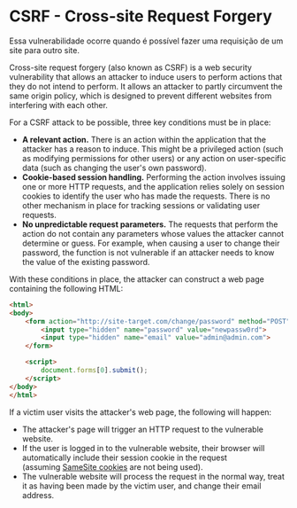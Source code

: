 # CSRF - Cross-site Request Forgery


Essa vulnerabilidade ocorre quando é possível fazer uma requisição de um site para outro site.

Cross-site request forgery (also known as CSRF) is a web security vulnerability that allows an attacker to induce users to perform actions that they do not intend to perform. It allows an attacker to partly circumvent the same origin policy, which is designed to prevent different websites from interfering with each other.

For a CSRF attack to be possible, three key conditions must be in place:

- **A relevant action.** There is an action within the application that the attacker has a reason to induce. This might be a privileged action (such as modifying permissions for other users) or any action on user-specific data (such as changing the user's own password).
- **Cookie-based session handling.** Performing the action involves issuing one or more HTTP requests, and the application relies solely on session cookies to identify the user who has made the requests. There is no other mechanism in place for tracking sessions or validating user requests.
- **No unpredictable request parameters.** The requests that perform the action do not contain any parameters whose values the attacker cannot determine or guess. For example, when causing a user to change their password, the function is not vulnerable if an attacker needs to know the value of the existing password.

With these conditions in place, the attacker can construct a web page containing the following HTML:

```html
<html>
<body>
    <form action="http://site-target.com/change/password" method="POST">
        <input type="hidden" name="password" value="newpassw0rd">
        <input type="hidden" name="email" value="admin@admin.com">
    </form>

    <script>
        document.forms[0].submit();
    </script>
</body>
</html>
```

If a victim user visits the attacker's web page, the following will happen:

- The attacker's page will trigger an HTTP request to the vulnerable website.
- If the user is logged in to the vulnerable website, their browser will automatically include their session cookie in the request (assuming [SameSite cookies](https://portswigger.net/web-security/csrf#common-defences-against-csrf) are not being used).
- The vulnerable website will process the request in the normal way, treat it as having been made by the victim user, and change their email address.